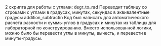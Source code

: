 2 скрипта для работы с углами:
  degr_to_rad 
    Переводит таблицу со строками с углами в градусах, минутах, секундах в эквивалентные градусы
  addition_subtractin 
    Код был написать для автоматического расчета разности и суммы углов в градусах и минутах из таблицы для лабораторной по конструированию.
    Вместо использованной логики, можно было бы перевести углы в минуты, вычесть, и перевести в минуты-градусы.
